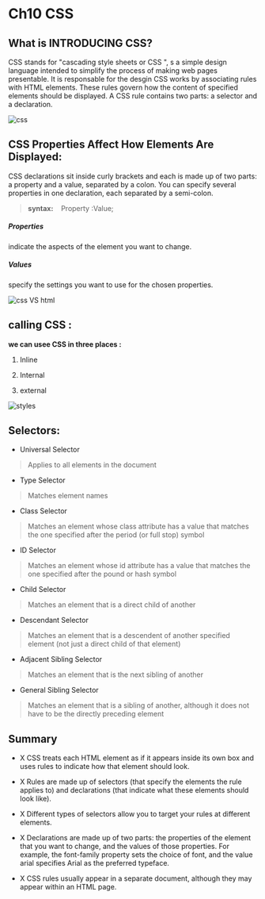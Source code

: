 # Ch10 CSS

## What is INTRODUCING CSS?

CSS stands for "cascading style sheets or CSS ", s a simple design language intended to simplify the process of making web pages presentable. It is responsable for the desgin CSS works by associating rules with HTML elements. These rules govern
how the content of specified elements should be displayed. A CSS rule
contains two parts: a selector and a declaration.

![css](https://encrypted-tbn0.gstatic.com/images?q=tbn:ANd9GcQ3yy2Zc4leMHsyPRHaXAmah1V006UE81Y4TQ&usqp=CAU)

## CSS Properties Affect How Elements Are Displayed:


CSS declarations sit inside curly brackets and each is made up of two
parts: a property and a value, separated by a colon. You can specify
several properties in one declaration, each separated by a semi-colon.

> **syntax:** &nbsp;&nbsp; Property :Value;

##### **Properties**
 indicate the aspects
of the element you want to
change. 

##### **Values**
 specify the settings
you want to use for the chosen
properties. 

![css VS html](https://i2.wp.com/www.tutorialbrain.com/wp-content/uploads/2019/04/CSS-Vs-HTML.png?fit=800%2C2000&ssl=1)


## calling CSS :
 **we can usee CSS in three places :**

 1. Inline

 2. Internal

 3. external

 ![styles](https://i0.wp.com/blog.mallow-tech.com/wp-content/uploads/2015/12/CSS-inlineinternalexternal.jpg?fit=1100%2C400)

 ## Selectors:

 - Universal Selector
 
 > Applies to all elements in the
document

- Type Selector
> Matches element names

- Class Selector
> Matches an element whose
class attribute has a value that
matches the one specified after
the period (or full stop) symbol

- ID Selector
> Matches an element whose
id attribute has a value that
matches the one specified after
the pound or hash symbol

- Child Selector
> Matches an element that is a
direct child of another

- Descendant Selector
> Matches an element that is a
descendent of another specified
element (not just a direct child of
that element)

- Adjacent Sibling
Selector
> Matches an element that is the
next sibling of another

- General Sibling
Selector

> Matches an element that is a
sibling of another, although it
does not have to be the directly
preceding element


## Summary

- X CSS treats each HTML element as if it appears inside
its own box and uses rules to indicate how that
element should look.

- X Rules are made up of selectors (that specify the
elements the rule applies to) and declarations (that
indicate what these elements should look like).

- X Different types of selectors allow you to target your
rules at different elements.

- X Declarations are made up of two parts: the properties
of the element that you want to change, and the values
of those properties. For example, the font-family
property sets the choice of font, and the value arial
specifies Arial as the preferred typeface.

- X CSS rules usually appear in a separate document,
although they may appear within an HTML page.
